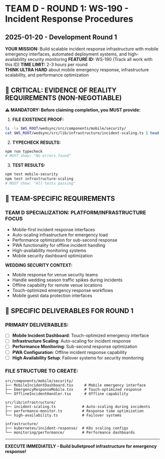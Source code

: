 # TEAM D - ROUND 1: WS-190 - Incident Response Procedures
## 2025-01-20 - Development Round 1

**YOUR MISSION:** Build scalable incident response infrastructure with mobile emergency interfaces, automated deployment systems, and high-availability security monitoring
**FEATURE ID:** WS-190 (Track all work with this ID)
**TIME LIMIT:** 2-3 hours per round  
**THINK ULTRA HARD** about mobile emergency response, infrastructure scalability, and performance optimization

## 🚨 CRITICAL: EVIDENCE OF REALITY REQUIREMENTS (NON-NEGOTIABLE)

**⚠️ MANDATORY: Before claiming completion, you MUST provide:**

1. **FILE EXISTENCE PROOF:**
```bash
ls -la $WS_ROOT/wedsync/src/components/mobile/security/
cat $WS_ROOT/wedsync/src/lib/infrastructure/incident-scaling.ts | head -20
```

2. **TYPECHECK RESULTS:**
```bash
npm run typecheck
# MUST show: "No errors found"
```

3. **TEST RESULTS:**
```bash
npm test mobile-security
npm test infrastructure-scaling
# MUST show: "All tests passing"
```

## 🎯 TEAM-SPECIFIC REQUIREMENTS

### TEAM D SPECIALIZATION: **PLATFORM/INFRASTRUCTURE FOCUS**
- Mobile-first incident response interfaces
- Auto-scaling infrastructure for emergency load
- Performance optimization for sub-second response
- PWA functionality for offline incident handling
- High-availability monitoring systems
- Mobile security dashboard optimization

**WEDDING SECURITY CONTEXT:**
- Mobile response for venue security teams
- Handle wedding season traffic spikes during incidents
- Offline capability for remote venue locations
- Touch-optimized emergency response workflows
- Mobile guest data protection interfaces

## 🎯 SPECIFIC DELIVERABLES FOR ROUND 1

### PRIMARY DELIVERABLES:
- [ ] **Mobile Incident Dashboard**: Touch-optimized emergency interface
- [ ] **Infrastructure Scaling**: Auto-scaling for incident response
- [ ] **Performance Monitoring**: Sub-second response optimization
- [ ] **PWA Configuration**: Offline incident response capability
- [ ] **High Availability Setup**: Failover systems for security monitoring

### FILE STRUCTURE TO CREATE:
```
src/components/mobile/security/
├── MobileIncidentDashboard.tsx     # Mobile emergency interface
├── EmergencyResponseMobile.tsx     # Touch-optimized response
└── OfflineIncidentHandler.tsx      # Offline capability

src/lib/infrastructure/
├── incident-scaling.ts            # Auto-scaling during incidents
├── performance-monitor.ts         # Response time optimization
└── high-availability.ts           # Failover systems

infrastructure/
├── kubernetes/incident-response/  # K8s scaling configs
└── monitoring/performance/        # Performance dashboards
```

---

**EXECUTE IMMEDIATELY - Build bulletproof infrastructure for emergency response!**
